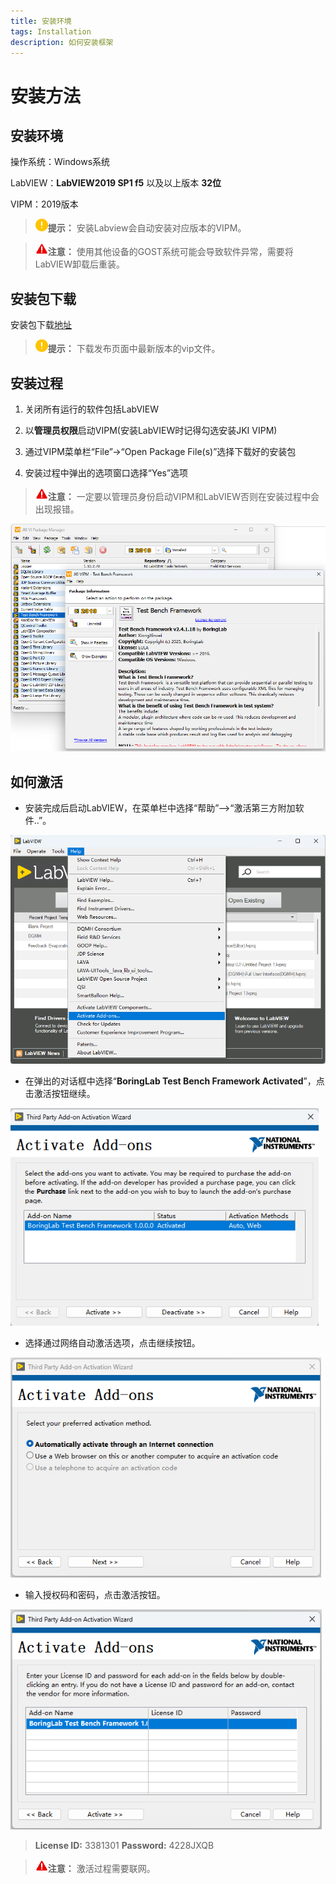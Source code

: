 ```yaml
---
title: 安装环境
tags: Installation
description: 如何安装框架
---
```


# 安装方法

## 安装环境

操作系统：Windows系统 

LabVIEW：**LabVIEW2019 SP1 f5** 以及以上版本 **32位**

VIPM：2019版本

> <img title="提示" src="../assets/img/提示.png">**提示：** 安装Labview会自动安装对应版本的VIPM。

> <img title="警告" src="../assets/img/警告.png">**注意：** 使用其他设备的GOST系统可能会导致软件异常，需要将LabVIEW卸载后重装。

## 安装包下载

安装包下载[地址](https://gitee.com/xiongxinwei/test-bench-framework/releases)

> <img title="提示" src="../assets/img/提示.png">**提示：** 下载发布页面中最新版本的vip文件。

## 安装过程

1. 关闭所有运行的软件包括LabVIEW

2. 以**管理员权限**启动VIPM(安装LabVIEW时记得勾选安装JKI VIPM)

3. 通过VIPM菜单栏“File”→“Open Package File(s)”选择下载好的安装包

4. 安装过程中弹出的选项窗口选择“Yes”选项

> <img title="警告" src="../assets/img/警告.png">**注意：** 一定要以管理员身份启动VIPM和LabVIEW否则在安装过程中会出现报错。

<img title="VIPM" src="../assets/img/VIPM.png" alt="loading-ag-178" style="zoom:70%;">

## 如何激活

- 安装完成后启动LabVIEW，在菜单栏中选择“帮助”-->“激活第三方附加软件..”。

<img title="VIPM" src="../assets/img/2025-08-28 132447.png" alt="loading-ag-178" style="zoom:70%;">

- 在弹出的对话框中选择“**BoringLab Test Bench Framework Activated**”，点击激活按钮继续。

<img title="VIPM" src="../assets/img/ACTIVATE.png" alt="loading-ag-178" style="zoom:85%;">

- 选择通过网络自动激活选项，点击继续按钮。

<img title="VIPM" src="../assets/img/Automatically.png" alt="loading-ag-178" style="zoom:85%;">

- 输入授权码和密码，点击激活按钮。

<img title="VIPM" src="../assets/img/License.png" alt="loading-ag-178" style="zoom:85%;">

> **License ID:** 3381301 **Password:** 4228JXQB

> <img title="警告" src="../assets/img/警告.png">**注意：** 激活过程需要联网。


